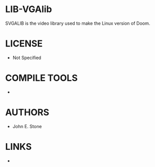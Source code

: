 # LIB-VGAlib
SVGALIB is the video library used to make the Linux version of Doom.

LICENSE
===============
* Not Specified

COMPILE TOOLS
===============
* 
 
AUTHORS
===============
* John E. Stone

LINKS
===============
* 
